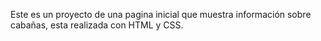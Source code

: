 Este es un proyecto de una pagina inicial que muestra información sobre cabañas, esta realizada con HTML y CSS.
